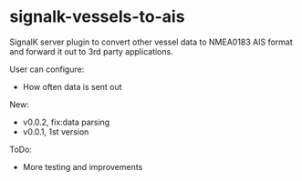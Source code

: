 # signalk-vessels-to-ais
SignalK server plugin to convert other vessel data to NMEA0183 AIS format and forward it out to 3rd party applications.

User can configure:
- How often data is sent out

New:
- v0.0.2, fix:data parsing
- v0.0.1, 1st version

ToDo:
- More testing and improvements
